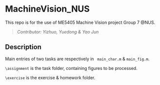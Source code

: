 # MachineVision_NUS
This repo is for the use of ME5405 Machine Vision project Group 7 @NUS.

> *Contributor: Yizhuo, Yuedong & Yao Jun*

## Description

Main entries of two tasks are respectively in ` main_char.m` & `main_fig.m`.

`\assignment` is the task folder, containing figures to be processed.

`\exercise` is the exercise & homework folder.

